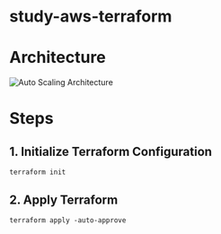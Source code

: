 # study-aws-terraform


# Architecture
![Auto Scaling Architecture](https://user-images.githubusercontent.com/76477986/162555302-2c8b516b-2d25-427e-ba7a-6d79dc931123.png)

# Steps
## 1. Initialize Terraform Configuration
```terraform init```

## 2. Apply Terraform
```terraform apply -auto-approve```
